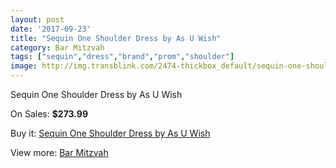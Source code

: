 ```yaml
---
layout: post
date: '2017-09-23'
title: "Sequin One Shoulder Dress by As U Wish"
category: Bar Mitzvah
tags: ["sequin","dress","brand","prom","shoulder"]
image: http://img.transblink.com/2474-thickbox_default/sequin-one-shoulder-dress-by-as-u-wish.jpg
---
```

Sequin One Shoulder Dress by As U Wish

On Sales: **$273.99**
<a href="https://www.transblink.com/en/bar-mitzvah/800-sequin-one-shoulder-dress-by-as-u-wish.html"><amp-img layout="responsive" width="600" height="600" src="//img.transblink.com/2474-thickbox_default/sequin-one-shoulder-dress-by-as-u-wish.jpg" alt="Sequin One Shoulder Dress by As U Wish 0" /></a>
<a href="https://www.transblink.com/en/bar-mitzvah/800-sequin-one-shoulder-dress-by-as-u-wish.html"><amp-img layout="responsive" width="600" height="600" src="//img.transblink.com/2476-thickbox_default/sequin-one-shoulder-dress-by-as-u-wish.jpg" alt="Sequin One Shoulder Dress by As U Wish 1" /></a>
<a href="https://www.transblink.com/en/bar-mitzvah/800-sequin-one-shoulder-dress-by-as-u-wish.html"><amp-img layout="responsive" width="600" height="600" src="//img.transblink.com/2475-thickbox_default/sequin-one-shoulder-dress-by-as-u-wish.jpg" alt="Sequin One Shoulder Dress by As U Wish 2" /></a>

Buy it: [Sequin One Shoulder Dress by As U Wish](https://www.transblink.com/en/bar-mitzvah/800-sequin-one-shoulder-dress-by-as-u-wish.html "Sequin One Shoulder Dress by As U Wish")

View more: [Bar Mitzvah](https://www.transblink.com/en/2-bar-mitzvah "Bar Mitzvah")